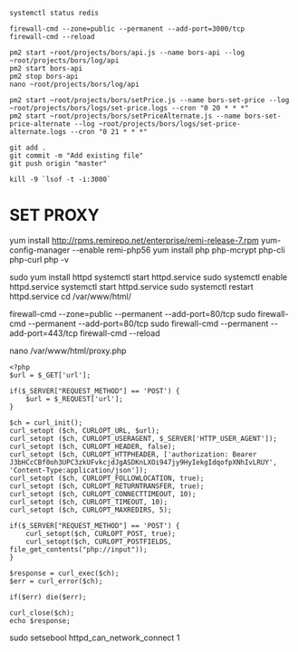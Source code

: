```
systemctl status redis
```

```
firewall-cmd --zone=public --permanent --add-port=3000/tcp
firewall-cmd --reload
```

```
pm2 start ~root/projects/bors/api.js --name bors-api --log ~root/projects/bors/log/api
pm2 start bors-api
pm2 stop bors-api
nano ~root/projects/bors/log/api
```

```
pm2 start ~root/projects/bors/setPrice.js --name bors-set-price --log ~root/projects/bors/logs/set-price.logs --cron "0 20 * * *"
pm2 start ~root/projects/bors/setPriceAlternate.js --name bors-set-price-alternate --log ~root/projects/bors/logs/set-price-alternate.logs --cron "0 21 * * *"
```

```
git add .
git commit -m "Add existing file"
git push origin "master"
```

```
kill -9 `lsof -t -i:3000`
```

# SET PROXY

yum install http://rpms.remirepo.net/enterprise/remi-release-7.rpm
yum-config-manager --enable remi-php56
yum install php php-mcrypt php-cli php-curl
php -v

sudo yum install httpd
systemctl start httpd.service
sudo systemctl enable httpd.service
systemctl start httpd.service
sudo systemctl restart httpd.service
cd /var/www/html/

firewall-cmd --zone=public --permanent --add-port=80/tcp
sudo firewall-cmd --permanent --add-port=80/tcp
sudo firewall-cmd --permanent --add-port=443/tcp
firewall-cmd --reload

nano /var/www/html/proxy.php

```
<?php
$url = $_GET['url'];

if($_SERVER["REQUEST_METHOD"] == 'POST') {
	$url = $_REQUEST['url'];
}

$ch = curl_init();
curl_setopt ($ch, CURLOPT_URL, $url);
curl_setopt ($ch, CURLOPT_USERAGENT, $_SERVER['HTTP_USER_AGENT']);
curl_setopt ($ch, CURLOPT_HEADER, false);
curl_setopt ($ch, CURLOPT_HTTPHEADER, ['authorization: Bearer J3bHCcCBf0oh3UPC3zkUFvkcjdJgASDKnLXOi947jy9HyIekgIdqofpXNhIvLRUY', 'Content-Type:application/json']);
curl_setopt ($ch, CURLOPT_FOLLOWLOCATION, true);
curl_setopt ($ch, CURLOPT_RETURNTRANSFER, true);
curl_setopt ($ch, CURLOPT_CONNECTTIMEOUT, 10);
curl_setopt ($ch, CURLOPT_TIMEOUT, 10);
curl_setopt ($ch, CURLOPT_MAXREDIRS, 5);

if($_SERVER["REQUEST_METHOD"] == 'POST') {
	curl_setopt($ch, CURLOPT_POST, true);
	curl_setopt($ch, CURLOPT_POSTFIELDS, file_get_contents("php://input"));
}

$response = curl_exec($ch);
$err = curl_error($ch);

if($err) die($err);

curl_close($ch);
echo $response;
```

sudo setsebool httpd_can_network_connect 1
